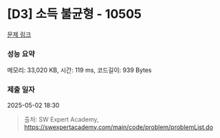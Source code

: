 # [D3] 소득 불균형 - 10505 

[문제 링크](https://swexpertacademy.com/main/code/problem/problemDetail.do?contestProbId=AXNP4CvauaMDFAXS) 

### 성능 요약

메모리: 33,020 KB, 시간: 119 ms, 코드길이: 939 Bytes

### 제출 일자

2025-05-02 18:30



> 출처: SW Expert Academy, https://swexpertacademy.com/main/code/problem/problemList.do